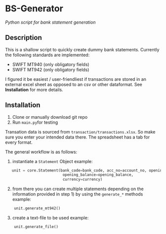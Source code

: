 # BS-Generator
*Python script for bank statement generation*

## Description
This is a shallow script to quickly create dummy bank statements. Currently the following standards are implemented:
* SWIFT MT940 (only obligatory fields)
* SWIFT MT942 (only obligatory fields)

I figured it be easiest / user-friendliest if transactions are stored in an external excel sheet as opposed to an csv or other dataformat. See **Installation** for more details.

## Installation
1. Clone or manually download git repo
2. Run `main.py`for testing

Transation data is sourced from `transaction/transactions.xlsx`. So make sure you enter your intended data there. The spreadsheet has a tab for every format. 

The general workflow is as follows:
1. instantiate a `Statement` Object
example:
```python 
   unit = core.Statement(bank_code=bank_code, acc_no=account_no, opening_date=opening_date,
                          opening_balance=opening_balance,
                          currency=currency)
```
2. from there you can create multiple statements depending on the information provided in step 1) by using the `generate_*` methods
example:
```python
    unit.generate_mt942()
```
3. create a text-file to be used
example:

```python
    unit.generate_file()
```
